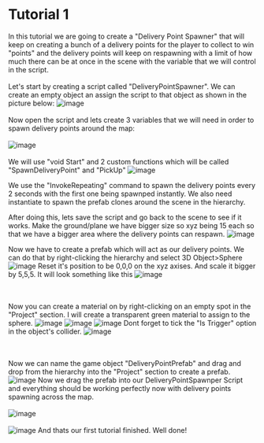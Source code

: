# Tutorial 1
In this tutorial we are going to create a "Delivery Point Spawner" that will keep on creating a bunch of a delivery points for the player to collect to win "points" and the delivery points will keep on respawning with a limit of how much there can be at once in the scene with the variable that we will control in the script.
<br/><br/>
Let's start by creating a script called  "DeliveryPointSpawner". We can create an empty object an assign the script to that object as shown in the picture below:
![image](https://github.com/cayaahmet/Ahmet_Caya_Programming_CourseWork/assets/125205290/abd78101-3a54-4f97-b8c0-93a27389ac21)
<br/><br/>
Now open the script and lets create 3 variables that we will need in order to spawn delivery points around the map:
<br/><br/>
![image](https://github.com/cayaahmet/Ahmet_Caya_Programming_CourseWork/assets/125205290/18397308-dfaa-43e3-8d31-31785cf7b019)
<br/><br/>
We will use "void Start" and 2 custom functions which will be called "SpawnDeliveryPoint" and "PickUp"
![image](https://github.com/cayaahmet/Ahmet_Caya_Programming_CourseWork/assets/125205290/a9246625-3b24-4ae8-9236-2aa77ffad123)

We use the "InvokeRepeating" command to spawn the delivery points every 2 seconds with the first one being spawnped instantly.
We also need instantiate to spawn the prefab clones around the scene in the hierarchy.

After doing this, lets save the script and go back to the scene to see if it works.
Make the ground/plane we have bigger size so xyz being 15 each so that we have a bigger area where the delivery points can respawn.
![image](https://github.com/cayaahmet/Ahmet_Caya_Programming_CourseWork/assets/125205290/7e53a98a-a1ad-400d-b351-b2a27e665741)

Now we have to create a prefab which will act as our delivery points.
We can do that by right-clicking the hierarchy and select 3D Object>Sphere
![image](https://github.com/cayaahmet/Ahmet_Caya_Programming_CourseWork/assets/125205290/3df07a01-3f5d-4c22-a850-6d9d48e5a1cb)
Reset it's position to be 0,0,0 on the xyz axises. And scale it bigger by 5,5,5. It will look something like this
![image](https://github.com/cayaahmet/Ahmet_Caya_Programming_CourseWork/assets/125205290/1e87405e-5bcc-4592-8bd4-1ec66958eaf1)

<br/><br/>
Now you can create a material on by right-clicking on an empty spot in the "Project" section. I will create a transparent green material to assign to the sphere.
![image](https://github.com/cayaahmet/Ahmet_Caya_Programming_CourseWork/assets/125205290/6672b07d-5978-4777-ad40-e0e20ec1a078)
![image](https://github.com/cayaahmet/Ahmet_Caya_Programming_CourseWork/assets/125205290/4ba0ec82-80d4-4da7-84e8-93313790de82)
![image](https://github.com/cayaahmet/Ahmet_Caya_Programming_CourseWork/assets/125205290/c1826643-b81c-49f9-b26a-218cb2c73255)
Dont forget to tick the "Is Trigger" option in the object's collider.
![image](https://github.com/cayaahmet/Ahmet_Caya_Programming_CourseWork/assets/125205290/77e9d5fe-46c5-40b9-8b97-1b280ca839ab)

<br/><br/>
Now we can name the game object "DeliveryPointPrefab" and drag and drop from the hierarchy into the "Project" section to create a prefab.
![image](https://github.com/cayaahmet/Ahmet_Caya_Programming_CourseWork/assets/125205290/f15e58fc-f6ec-4294-9275-5757c4b024f2)
Now we drag the prefab into our DeliveryPointSpawnper Script and everything should be working perfectly now with delivery points spawning across the map.
<br/><br/>
![image](https://github.com/cayaahmet/Ahmet_Caya_Programming_CourseWork/assets/125205290/984f3332-ad7b-46f3-8668-00117229980c)
<br/><br/>
![image](https://github.com/cayaahmet/Ahmet_Caya_Programming_CourseWork/assets/125205290/f9133977-2916-4e8b-a075-fb2ec3786ea2)
And thats our first tutorial finished. Well done!
